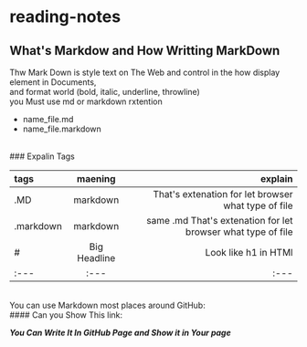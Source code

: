 # reading-notes
## What's Markdow and How Writting MarkDown
Thw Mark Down is style text on The Web and control in the how display element in Documents,<br>
and format world (bold, italic, underline, throwline)<br>
you Must use md or markdown rxtention
* name_file.md
* name_file.markdown

<br>
### Expalin Tags<br>

| tags        | maening     | explain      |
| :---        |    :----:   |          ---: |
| .MD          | markdown    | That's extenation for let browser what type of file   |
| .markdown   | markdown        | same .md That's extenation for let browser what type of file  |
|#            |Big Headline   |Look like h1 in HTMl|
|:---|:---|:---|
<br>
You can use Markdown most places around GitHub:<br>
#### Can you Show This link:<br>

***You Can Write It In GitHub Page and Show it in Your page***

